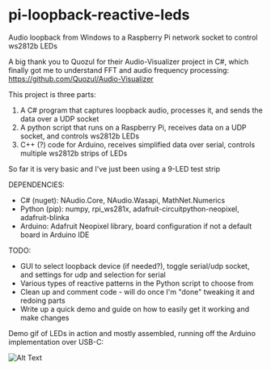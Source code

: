 # pi-loopback-reactive-leds
Audio loopback from Windows to a Raspberry Pi network socket to control ws2812b LEDs

A big thank you to Quozul for their Audio-Visualizer project in C#, which finally got me to understand FFT and audio frequency processing: https://github.com/Quozul/Audio-Visualizer


This project is three parts:
1. A C# program that captures loopback audio, processes it, and sends the data over a UDP socket
2. A python script that runs on a Raspberry Pi, receives data on a UDP socket, and controls ws2812b LEDs
3. C++ (?) code for Arduino, receives simplified data over serial, controls multiple ws2812b strips of LEDs

So far it is very basic and I've just been using a 9-LED test strip

DEPENDENCIES:
 - C# (nuget): NAudio.Core, NAudio.Wasapi, MathNet.Numerics
 - Python (pip): numpy, rpi_ws281x, adafruit-circuitpython-neopixel, adafruit-blinka
 - Arduino: Adafruit Neopixel library, board configuration if not a default board in Arduino IDE

TODO:
 - GUI to select loopback device (if needed?), toggle serial/udp socket, and settings for udp and selection for serial
 - Various types of reactive patterns in the Python script to choose from
 - Clean up and comment code - will do once I'm "done" tweaking it and redoing parts
 - Write up a quick demo and guide on how to easily get it working and make changes
 
 Demo gif of LEDs in action and mostly assembled, running off the Arduino implementation over USB-C:
 
![Alt Text](https://github.com/jraypdx/audio-loopback-reactive-leds/blob/main/leds-early-demo.gif)
